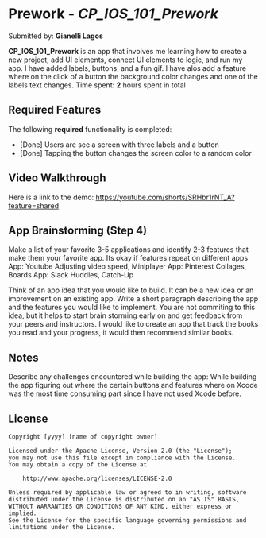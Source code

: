 # Prework - *CP_IOS_101_Prework*

Submitted by: **Gianelli Lagos**

**CP_IOS_101_Prework** is an app that involves me learning how to create a new project, add UI elements, connect UI elements to logic, and run my app.
I have added labels, buttons, and a fun gif. I have alos add a feature where on the click of a button the background color changes and one of the labels text changes.
Time spent: **2** hours spent in total

## Required Features

The following **required** functionality is completed:

- [Done] Users are see a screen with three labels and a button
- [Done] Tapping the button changes the screen color to a random color
 
## Video Walkthrough

Here is a link to the demo:
https://youtube.com/shorts/SRHbr1rNT_A?feature=shared

## App Brainstorming (Step 4)

Make a list of your favorite 3-5 applications and identify 2-3 features that make them your favorite app. Its okay if features repeat on different apps
App: Youtube
Adjusting video speed,
Miniplayer
App: Pinterest
Collages,
Boards
App: Slack
Huddles,
Catch-Up

Think of an app idea that you would like to build. It can be a new idea or an improvement on an existing app. 
Write a short paragraph describing the app and the features you would like to implement. 
You are not commiting to this idea, but it helps to start brain storming early on and get feedback from your peers and instructors.
 I would like to create an app that track the books you read and your progress, it would then recommend similar books.
 
## Notes

Describe any challenges encountered while building the app:
While building the app figuring out where the certain buttons and features where on Xcode was the most time consuming part since I have not used Xcode before.

## License

    Copyright [yyyy] [name of copyright owner]

    Licensed under the Apache License, Version 2.0 (the "License");
    you may not use this file except in compliance with the License.
    You may obtain a copy of the License at

        http://www.apache.org/licenses/LICENSE-2.0

    Unless required by applicable law or agreed to in writing, software
    distributed under the License is distributed on an "AS IS" BASIS,
    WITHOUT WARRANTIES OR CONDITIONS OF ANY KIND, either express or implied.
    See the License for the specific language governing permissions and
    limitations under the License.
